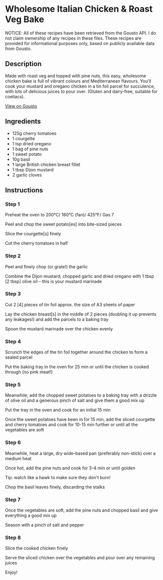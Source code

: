 # Wholesome Italian Chicken & Roast Veg Bake

NOTICE: All of these recipes have been retrieved from the Gousto API. I do not claim ownership of any recipes in these files. These recipes are provided for informational purposes only, based on publicly available data from Gousto.

## Description

Made with roast veg and topped with pine nuts, this easy, wholesome chicken bake is full of vibrant colours and Mediterranean flavours. You'll cook your mustard and oregano chicken in a tin foil parcel for succulence, with lots of delicious juices to pour over. (Gluten and dairy-free, suitable for coeliacs).

[View on Gousto](https://www.gousto.co.uk/recipes/cookbook/wholesome-italian-chicken-roast-veg-bake)

## Ingredients

- 125g cherry tomatoes
- 1 courgette
- 1 tsp dried oregano
- 1 bag of pine nuts
- 1 sweet potato
- 10g basil
- 1 large British chicken breast fillet 
- 1 tbsp Dijon mustard
- 2 garlic cloves

## Instructions


### Step 1

Preheat the oven to 200°C/ 180°C (fan)/ 425°F/ Gas 7


Peel and chop the sweet <span class="text-highlight">potato<span class="text-danger">[es]</span></span> into bite-sized pieces


Slice the courgette<span class="text-danger">[s]</span> finely


Cut the cherry tomatoes in half


### Step 2

Peel and finely chop (or grate!) the garlic


Combine the Dijon mustard, chopped garlic and dried oregano with 1 tbsp <span class="text-danger">[2 tbsp]</span> olive oil – this is your mustard marinade


### Step 3

Cut 2 <span class="text-danger">[4]</span> pieces of tin foil approx. the size of A3 sheets of paper 


Lay the chicken breast<span class="text-danger">[s]</span> in the middle of 2 pieces (doubling it up prevents any leakages!) and add the parcels to a baking tray


Spoon the mustard marinade over the chicken evenly


### Step 4

Scrunch the edges of the tin foil together around the chicken to form a sealed parcel


Put the baking tray in the oven for 25 min or until the chicken is cooked through <span class="text-highlight">(no pink meat!)</span>


### Step 5

Meanwhile, add the chopped sweet potatoes to a baking tray with a drizzle of olive oil and a generous pinch of salt and give them a good mix up


Put the tray in the oven and cook for an initial 15 min


Once the sweet potatoes have been in for 15 min, add the sliced courgette and cherry tomatoes and cook for 10-15 min further or until all the vegetables are soft


### Step 6

Meanwhile, heat a large, dry wide-based pan (preferably non-stick) over a medium heat


Once hot, add the pine nuts and cook for 3-4 min or until golden 


Tip: watch like a hawk to make sure they don't burn!  


Chop the basil leaves finely, discarding the stalks


### Step 7

Once the vegetables are soft, add the pine nuts and chopped basil and give everything a good mix up


Season with a pinch of salt and pepper

### Step 8

Slice the cooked chicken finely


Serve the sliced chicken over the vegetables and pour over any remaining juices


Enjoy!

